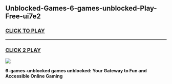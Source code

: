 
## Unblocked-Games-6-games-unblocked-Play-Free-ui7e2
<h3>
<a href="https://premium76.site?title=6-games-unblocked&ref=24M">CLICK TO PLAY</a></h3>
<hr>

<h3>
<a href="https://premium76.site?title=6-games-unblocked&ref=24M">CLICK 2 PLAY</a>
  
</h3>

<a href="https://premium76.site?title=6-games-unblocked&ref=24M"><img src="https://clearcache.store/games.png"></a>


**6-games-unblocked games unblocked: Your Gateway to Fun and Accessible Online Gaming**
